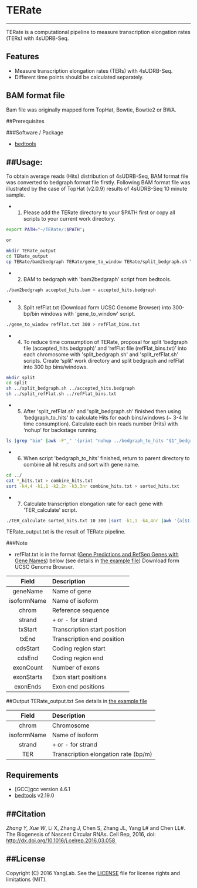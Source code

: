 # TERate
-----------------------------------
TERate is a computational pipeline to measure transcription elongation rates (TERs) with 4sUDRB-Seq.

## Features

* Measure transcription elongation rates (TERs) with 4sUDRB-Seq.
* Different time points should be calculated separately.

## BAM format file
Bam file was originally mapped form TopHat, Bowtie, Bowtie2 or BWA.

##Prerequisites

###Software / Package

* [bedtools](https://github.com/arq5x/bedtools2)

##Usage: 
-----------------------------------
To obtain average reads (Hits) distribution of 4sUDRB-Seq, BAM format file was converted to bedgraph format file firstly.
Following BAM format file was illustrated by the case of TopHat (v2.0.9) results of 4sUDRB-Seq 10 minute sample.
* 1. Please add the TERate directory to your $PATH first or copy all scripts to your current work directory.
```bash
export PATH="~/TERate/:$PATH";

or

mkdir TERate_output
cd TERate_output
cp TERate/bam2bedgraph TERate/gene_to_window TERate/split_bedgraph.sh TERate/split_refFlat.sh TERate/bedgraph_to_hits TERate/TER_calculate ./TERate_output
```

* 2. BAM to bedgraph with 'bam2bedgraph' script from bedtools.
```bash
./bam2bedgraph accepted_hits.bam > accepted_hits.bedgraph
```

* 3. Split refFlat.txt (Download form UCSC Genome Browser) into 300-bp/bin windows with 'gene_to_window' script.
```bash
./gene_to_window refFlat.txt 300 > refFlat_bins.txt
```

* 4. To reduce time consumption of TERate, proposal for split ‘bedgraph file (accepted_hits.bedgraph)’ and ‘refFlat file (refFlat_bins.txt)’ into each chromosome with 'split_bedgraph.sh' and 'split_refFlat.sh' scripts.
Create ‘split’ work directory and split bedgraph and refFlat into 300 bp bins/windows.
```bash
mkdir split
cd split
sh ../split_bedgraph.sh ../accepted_hits.bedgraph
sh ../split_refFlat.sh ../refFlat_bins.txt
```

* 5. After 'split_refFlat.sh' and 'split_bedgraph.sh' finished then using 'bedgraph_to_hits' to calculate Hits for each bins/windows (~ 3-4 hr time consumption).
Calculate each bin reads number (Hits) with ‘nohup’ for backstage running.
```bash
ls |grep "bin" |awk -F"_" '{print "nohup ../bedgraph_to_hits "$1"_bedgraph.txt "$1"_bin.txt > "$1"_hits.txt &"}' |sh
```

* 6. When script 'bedgraph_to_hits' finished, return to parent directory to combine all hit results and sort with gene name.
```bash
cd ../
cat *_hits.txt > combine_hits.txt
sort -k4,4 -k1,1 -k2,2n -k3,3nr combine_hits.txt > sorted_hits.txt
```

* 7. Calculate transcription elongation rate for each gene with 'TER_calculate' script.
```bash
./TER_calculate sorted_hits.txt 10 300 |sort -k1,1 -k4,4nr |awk '{a[$1,++b[$1]]=$0}END{for(i in b)print a[i,1]}' > TERate_output.txt
```
TERate_output.txt is the result of TERate pipeline.

###Note
* refFlat.txt is in the format ([Gene Predictions and RefSeq Genes with Gene Names](https://genome.ucsc.edu/FAQ/FAQformat.html#format9)) below (see details in [the example file](https://github.com/YangLab/CIRCexplorer/blob/master/example/ref_example.txt))
Download form UCSC Genome Browser.

| Field       | Description                   |
| :---------: | :---------------------------- |
| geneName    | Name of gene                  |
| isoformName | Name of isoform               |
| chrom       | Reference sequence            |
| strand      | + or - for strand             |
| txStart     | Transcription start position  |
| txEnd       | Transcription end position    |
| cdsStart    | Coding region start           |
| cdsEnd      | Coding region end             |
| exonCount   | Number of exons               |
| exonStarts  | Exon start positions          |
| exonEnds    | Exon end positions            |

##Output
TERate_output.txt
See details in [the example file](https://github.com/YangLab/CIRCexplorer/blob/master/example/output_example.txt)

| Field       | Description                           |
| :---------: | :------------------------------------ |
| chrom       | Chromosome                            |
| isoformName | Name of isoform                       |
| strand      | + or - for strand                     |
| TER | Transcription elongation rate (bp/m)              |

Requirements
-----------------------------------
* [GCC]gcc version 4.6.1
* [bedtools](https://github.com/arq5x/bedtools2) v2.19.0

##Citation
-----------------------------------
**Zhang Y*, Xue W*, Li X, Zhang J, Chen S, Zhang JL, Yang L# and Chen LL#. The Biogenesis of Nascent Circular RNAs. Cell Rep, 2016, doi: http://dx.doi.org/10.1016/j.celrep.2016.03.058 

##License
-----------------------------------
Copyright (C) 2016 YangLab.
See the [LICENSE](https://github.com/YangLab/CIRCpseudo/blob/master/LICENSE)
file for license rights and limitations (MIT).
